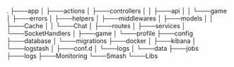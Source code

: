 
.
├───app
│   ├───actions
│   ├───controllers
│   │   ├───api
│   │   └───game
│   ├───errors
│   ├───helpers
│   ├───middlewares
│   ├───models
│   │   ├───Cache
│   │   └───Chat
│   ├───routes
│   ├───services
│   └───SocketHandlers
│       ├───game
│       └───profile
├───config
├───database
│   └───migrations
├───docker
│   ├───kibana
│   └───logstash
│       ├───conf.d
│       └───logs
│           └───data
├───jobs
├───logs
├───Monitoring
└───Smash
    └───Libs

